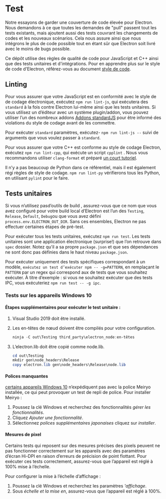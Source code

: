 # Test

Notre essayons de garder une couverture de code élevée pour Electron. Nous demandons à ce que toutes les demandes de "pull" passent tout les tests existants, mais ajoutent aussi des tests couvrant les changements de codes et les nouveaux scénarios. Cela nous assure ainsi que nous intégrons le plus de code possible tout en étant sûr que Electron soit livré avec le moins de bugs possible.

Ce dépôt utilise des règles de qualité de code pour JavaScript et C++ ainsi que des tests unitaires et d'intégrations. Pour en apprendre plus sur le style de code d'Electron, référez-vous au document [style de code](coding-style.md).

## Linting

Pour vous assurer que votre JavaScript est en conformité avec le style de de codage électronique, exécutez `npm run lint-js`, qui exécutera des `standard` à la fois contre Electron lui-même ainsi que les tests unitaires. Si vous utilisez un d’éditeur avec un système plugin/addon, vous pouvez utiliser l’un des nombreux addons [Addons standardJS][standard-addons] pour être informé des violations du style de codage avant de les commettre.

Pour exécuter `standard` paramètres, exécutez- `npm run lint-js --` suivi de arguments que vous voulez passer à `standard`.

Pour vous assurer que votre C++ est conforme au style de codage Electron, exécutez `npm run lint-cpp`, qui exécute un script `cpplint` . Nous vous recommandons utiliser `clang-format` et préparé [un court tutoriel](clang-format.md).

Il n’y a pas beaucoup de Python dans ce référentiel, mais il est également régi règles de style de codage. `npm run lint-py` vérifierons tous les Python, en utilisant `pylint` pour le faire.

## Tests unitaires

Si vous n’utilisez pas</a>d’outils de build
, assurez-vous que ce nom que vous avez configuré pour votre build local d’Electron est l’un des `Testing`, `Release`, `Default`, `Debug`ou que vous avez défini `process.env.ELECTRON_OUT_DIR`. Sans ces ensembles, Electron ne pas effectuer certaines étapes de pré-test.</p> 

Pour exécuter tous les tests unitaires, exécutez `npm run test`. Les tests unitaires sont une application électronique (surprise!) que l’on retrouve dans `spec` dossier. Notez qu’il a sa propre `package.json` et que ses dépendances ne sont donc pas définies dans le haut niveau `package.json`.

Pour exécuter uniquement des tests spécifiques correspondant à un modèle, `exécutez un test d’exécuter npm --
-g=PATTERN`, en remplaçant le `PATTERN` par un regex qui correspond aux de tests que vous souhaitez exécuter. À titre d’exemple : si vous ne souhaitez exécuter que des tests IPC, vous exécuteriez `npm run test -- -g ipc`.



### Tests sur les appareils Windows 10



#### Étapes supplémentaires pour exécuter le test unitaire :

1. Visual Studio 2019 doit être installé.
2. Les en-têtes de nœud doivent être compilés pour votre configuration. 
   
   

   ```powershell
   ninja -C out\Testing third_party\electron_node:en-têtes
   ```


3. L’electron.lib doit être copié comme node.lib. 
   
   

   ```powershell
   cd out\Testing
   mkdir gen\node_headers\Release
   copy electron.lib gen\node_headers\Release\node.lib
   ```




#### Polices manquantes

[certains appareils Windows 10](https://docs.microsoft.com/en-us/typography/fonts/windows_10_font_list) n’expédiquent pas avec la police Meiryo installée, ce qui peut provoquer un test de repli de police. Pour installer Meiryo :

1. Poussez la clé Windows et recherchez des fonctionnalités _gérer les fonctionnalités_.
2. Cliquez _Ajouter une fonctionnalité_.
3. Sélectionnez _polices supplémentaires japonaises_ cliquez sur _installer_.



#### Mesures de pixel

Certains tests qui reposent sur des mesures précises des pixels peuvent ne pas fonctionner correctement sur les appareils avec des paramètres d’écran Hi-DPI en raison d’erreurs de précision de point flottant. Pour exécuter ces tests correctement, assurez-vous que l’appareil est réglé à 100% mise à l’échelle.

Pour configurer la mise à l’échelle d’affichage :

1. Poussez la clé Windows et recherchez les paramètres _'affichage_.
2. Sous _échelle et la mise en_, assurez-vous que l’appareil est réglé à 100%.

[standard-addons]: https://standardjs.com/#are-there-text-editor-plugins
